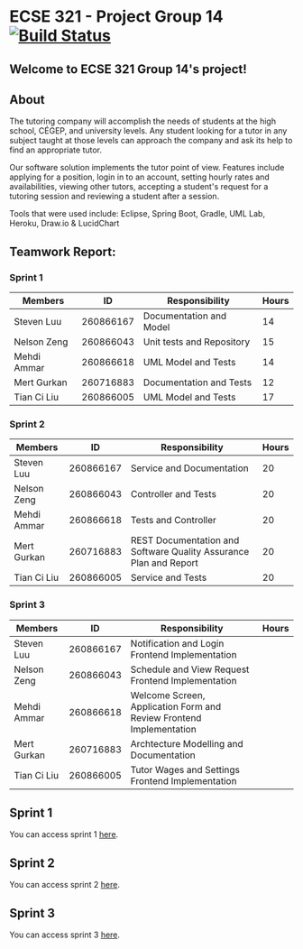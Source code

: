 ﻿# ECSE 321 - Project Group 14 [![Build Status](https://travis-ci.com/McGill-ECSE321-Fall2019/project-group-14.svg?token=sDJUwxSysgdE6gnA8MXc&branch=master)](https://travis-ci.com/McGill-ECSE321-Fall2019/project-group-14)

## Welcome to ECSE 321 Group 14's project!

## About

The tutoring  company will accomplish the needs of students at the high school, CÉGEP, and university levels. Any student looking for a tutor in any subject taught at those levels can approach the company and ask its help to find an appropriate tutor. 

Our software solution implements the tutor point of view. Features include applying for a position, login in to an account, setting hourly rates and availabilities, viewing other tutors, accepting a student's request for a tutoring session and reviewing a student after a session. 

Tools that were used include: Eclipse, Spring Boot, Gradle, UML Lab, Heroku, Draw.io & LucidChart

## Teamwork Report:

### Sprint 1

| Members    | ID       | Responsibility| Hours |
|-------------|-----------|----------------|--------|
| Steven Luu  | 260866167 | Documentation and Model | 14    | 
| Nelson Zeng | 260866043 | Unit tests and Repository | 15    | 
| Mehdi Ammar | 260866618 | UML Model and Tests | 14    |
| Mert Gurkan | 260716883 | Documentation and Tests | 12    |
| Tian Ci Liu | 260866005 | UML Model and Tests | 17    | XX    |

### Sprint 2

| Members    | ID         | Responsibility    | Hours | 
|-------------|-----------|-------------------|-------|
| Steven Luu  | 260866167 | Service and Documentation | 20    | 
| Nelson Zeng | 260866043 | Controller and Tests | 20    |
| Mehdi Ammar | 260866618 | Tests and Controller | 20    | 
| Mert Gurkan | 260716883 | REST Documentation and Software Quality Assurance Plan and Report | 20    |
| Tian Ci Liu | 260866005 | Service and Tests | 20    | 

### Sprint 3

| Members    | ID         | Responsibility    | Hours | 
|-------------|-----------|-------------------|-------|
| Steven Luu  | 260866167 | Notification and Login Frontend Implementation                  |       | 
| Nelson Zeng | 260866043 | Schedule and View Request Frontend Implementation               |       |
| Mehdi Ammar | 260866618 | Welcome Screen, Application Form and Review Frontend Implementation       |       | 
| Mert Gurkan | 260716883 | Archtecture Modelling and Documentation                  |       |
| Tian Ci Liu | 260866005 | Tutor Wages and Settings Frontend Implementation                  |       | 

## Sprint 1
You can access sprint 1 [here](https://github.com/McGill-ECSE321-Fall2019/project-group-14/wiki/Sprint-1).

## Sprint 2
You can access sprint 2 [here](https://github.com/McGill-ECSE321-Fall2019/project-group-14/wiki/Sprint-2).

## Sprint 3
You can access sprint 3 [here](https://github.com/McGill-ECSE321-Fall2019/project-group-14/wiki/Sprint-3).
